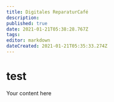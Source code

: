 ```yaml
---
title: Digitales ReparaturCafé
description: 
published: true
date: 2021-01-21T05:38:28.767Z
tags: 
editor: markdown
dateCreated: 2021-01-21T05:35:33.274Z
---
```


# test
Your content here